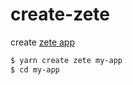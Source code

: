 # create-zete

create [zete app](https://github.com/do4ng/zete)

```bash
$ yarn create zete my-app
$ cd my-app
```
